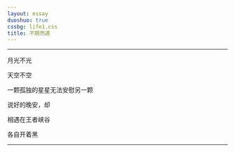 ```yaml
---
layout: essay
duoshuo: true
cssbg: life1.css
title: 不期而遇
---
```


----------

月光不光

天空不空

一颗孤独的星星无法安慰另一颗

说好的晚安，却

相遇在王者峡谷

各自开着黑



---------

